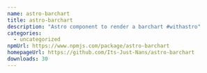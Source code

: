 ```yaml
---
name: astro-barchart
title: astro-barchart
description: "Astro component to render a barchart #withastro"
categories:
  - uncategorized
npmUrl: https://www.npmjs.com/package/astro-barchart
homepageUrl: https://github.com/Its-Just-Nans/astro-barchart
downloads: 30
---
```

